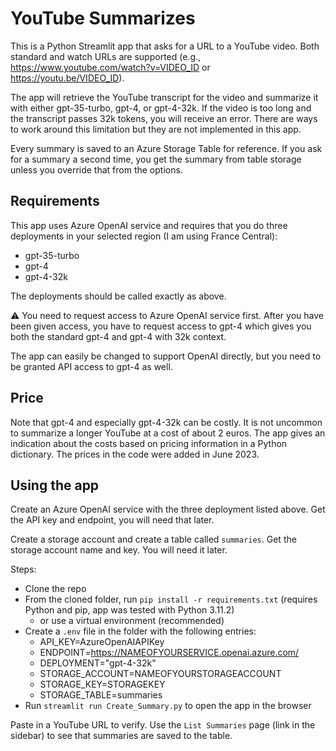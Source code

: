# YouTube Summarizes

This is a Python Streamlit app that asks for a URL to a YouTube video. Both standard and watch URLs are supported (e.g., https://www.youtube.com/watch?v=VIDEO_ID or https://youtu.be/VIDEO_ID).

The app will retrieve the YouTube transcript for the video and summarize it with either gpt-35-turbo, gpt-4, or gpt-4-32k. If the video is too long and the transcript passes 32k tokens, you will receive an error. There are ways to work around this limitation but they are not implemented in this app.

Every summary is saved to an Azure Storage Table for reference. If you ask for a summary a second time, you get the summary from table storage unless you override that from the options.

## Requirements

This app uses Azure OpenAI service and requires that you do three deployments in your selected region (I am using France Central):

- gpt-35-turbo
- gpt-4
- gpt-4-32k

The deployments should be called exactly as above.

⚠️ You need to request access to Azure OpenAI service first. After you have been given access, you have to request access to gpt-4 which gives you both the standard gpt-4 and gpt-4 with 32k context.

The app can easily be changed to support OpenAI directly, but you need to be granted API access to gpt-4 as well.

## Price

Note that gpt-4 and especially gpt-4-32k can be costly. It is not uncommon to summarize a longer YouTube at a cost of about 2 euros. The app gives an indication about the costs based on pricing information in a Python dictionary. The prices in the code were added in June 2023.

## Using the app

Create an Azure OpenAI service with the three deployment listed above. Get the API key and endpoint, you will need that later.

Create a storage account and create a table called `summaries`. Get the storage account name and key. You will need it later.

Steps:

- Clone the repo
- From the cloned folder, run `pip install -r requirements.txt` (requires Python and pip, app was tested with Python 3.11.2)
    - or use a virtual environment (recommended)
- Create a `.env` file in the folder with the following entries:
    - API_KEY=AzureOpenAIAPIKey
    - ENDPOINT=https://NAMEOFYOURSERVICE.openai.azure.com/
    - DEPLOYMENT="gpt-4-32k"
    - STORAGE_ACCOUNT=NAMEOFYOURSTORAGEACCOUNT
    - STORAGE_KEY=STORAGEKEY
    - STORAGE_TABLE=summaries
- Run `streamlit run Create_Summary.py` to open the app in the browser

Paste in a YouTube URL to verify. Use the `List Summaries` page (link in the sidebar) to see that summaries are saved to the table.